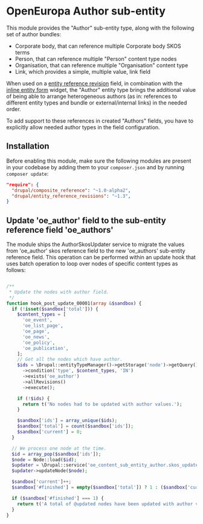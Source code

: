 # OpenEuropa Author sub-entity

This module provides the "Author" sub-entity type, along with the following set of author bundles:

- Corporate body, that can reference multiple Corporate body SKOS terms
- Person, that can reference multiple "Person" content type nodes
- Organisation, that can reference multiple "Organisation" content type
- Link, which provides a simple, multiple value, link field

When used on a [entity reference revision](https://www.drupal.org/project/entity_reference_revisions) field, in combination
with the [inline entity form](https://www.drupal.org/project/inline_entity_form) widget, the "Author" entity type brings
the additional value of being able to arrange heterogeneous authors (as in: references to different entity types and
bundle or external/internal links) in the needed order.

To add support to these references in created "Authors" fields, you have to explicitly allow needed author types in the field configuration.

## Installation

Before enabling this module, make sure the following modules are present in your codebase by adding them to your
`composer.json` and by running `composer update`:

```json
"require": {
  "drupal/composite_reference": "~1.0-alpha2",
  "drupal/entity_reference_revisions": "~1.3",
}
```

## Update 'oe_author' field to the sub-entity reference field 'oe_authors'

The module ships the AuthorSkosUpdater service to migrate the values from 'oe_author' skos reference field
to the new 'oe_authors' sub-entity reference field. This operation can be performed within an update hook
that uses batch operation to loop over nodes of specific content types as follows:
```php

/**
 * Update the nodes with author field.
 */
function hook_post_update_00001(array &$sandbox) {
  if (!isset($sandbox['total'])) {
    $content_types = [
      'oe_event',
      'oe_list_page',
      'oe_page',
      'oe_news',
      'oe_policy',
      'oe_publication',
    ];
    // Get all the nodes which have author.
    $ids = \Drupal::entityTypeManager()->getStorage('node')->getQuery()
      ->condition('type', $content_types, 'IN')
      ->exists('oe_author')
      ->allRevisions()
      ->execute();

    if (!$ids) {
      return t('No nodes had to be updated with author values.');
    }

    $sandbox['ids'] = array_unique($ids);
    $sandbox['total'] = count($sandbox['ids']);
    $sandbox['current'] = 0;
  }

  // We process one node at the time.
  $id = array_pop($sandbox['ids']);
  $node = Node::load($id);
  $updater = \Drupal::service('oe_content_sub_entity_author.skos_updater');
  $updater->updateNode($node);

  $sandbox['current']++;
  $sandbox['#finished'] = empty($sandbox['total']) ? 1 : ($sandbox['current'] / $sandbox['total']);

  if ($sandbox['#finished'] === 1) {
    return t('A total of @updated nodes have been updated with author values.', ['@updated' => $sandbox['current']]);
  }
}
```
